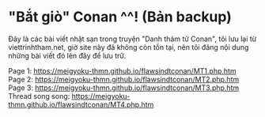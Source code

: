 # "Bắt giò" Conan ^^! (Bản backup)
Đây là các bài viết nhặt sạn trong truyện "Danh thám tử Conan", tôi lưu lại từ viettrinhtham.net, giờ site này đã không còn tồn tại, nên tôi đăng nội dung những bài viết đó lên đây để lưu trữ.

Page 1: https://meigyoku-thmn.github.io/flawsindtconan/MT1.php.htm  
Page 2: https://meigyoku-thmn.github.io/flawsindtconan/MT2.php.htm  
Page 3: https://meigyoku-thmn.github.io/flawsindtconan/MT3.php.htm  
Thread song song: https://meigyoku-thmn.github.io/flawsindtconan/MT4.php.htm  

